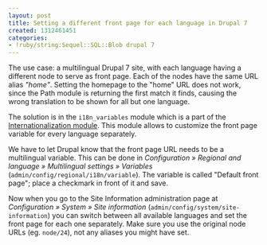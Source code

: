 ```yaml
---
layout: post
title: Setting a different front page for each language in Drupal 7
created: 1312461451
categories:
- !ruby/string:Sequel::SQL::Blob drupal 7
---
```

The use case: a multilingual Drupal 7 site, with each language having a different node to serve as front page. Each of the nodes have the same URL alias <em>"home"</em>. Setting the homepage to the "home" URL does not work, since the Path module is returning the first match it finds, causing the wrong translation to be shown for all but one language.

The solution is in the `i18n_variables` module which is a part of the <a href="http://drupal.org/project/i18n">Internationalization module</a>. This module allows to customize the front page variable for every language separately.

We have to let Drupal know that the front page URL needs to be a multilingual variable. This can be done in <em>Configuration » Regional and language » Multilingual settings » Variables</em> (`admin/config/regional/i18n/variable`). The variable is called "Default front page"; place a checkmark in front of it and save.

Now when you go to the Site Information administration page at <em>Configuration » System » Site information</em> (`admin/config/system/site-information`) you can switch between all available languages and set the front page for each one separately. Make sure you use the original node URLs (eg. `node/24`), not any aliases you might have set.
